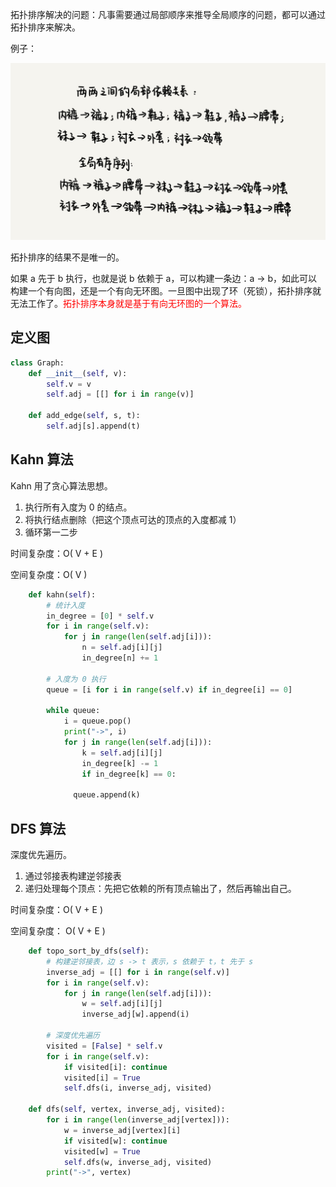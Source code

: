 拓扑排序解决的问题：凡事需要通过局部顺序来推导全局顺序的问题，都可以通过拓扑排序来解决。

例子：

![](images/topo_sort_1.jpeg)

拓扑排序的结果不是唯一的。

如果 a 先于 b 执行，也就是说 b 依赖于 a，可以构建一条边：a -> b，如此可以构建一个有向图，还是一个有向无环图。一旦图中出现了环（死锁），拓扑排序就无法工作了。<font color='red'>拓扑排序本身就是基于有向无环图的一个算法。</font>

## 定义图

```python
class Graph:
    def __init__(self, v):
        self.v = v
        self.adj = [[] for i in range(v)]

    def add_edge(self, s, t):
        self.adj[s].append(t)
```



## Kahn 算法

Kahn 用了贪心算法思想。

1. 执行所有入度为 0 的结点。
2. 将执行结点删除（把这个顶点可达的顶点的入度都减 1）
3. 循环第一二步

时间复杂度：O( V + E )

空间复杂度：O( V )

```python
    def kahn(self):
        # 统计入度
        in_degree = [0] * self.v
        for i in range(self.v):
            for j in range(len(self.adj[i])):
                n = self.adj[i][j]
                in_degree[n] += 1

        # 入度为 0 执行
        queue = [i for i in range(self.v) if in_degree[i] == 0]

        while queue:
            i = queue.pop()
            print("->", i)
            for j in range(len(self.adj[i])):
                k = self.adj[i][j]
                in_degree[k] -= 1
                if in_degree[k] == 0:
               
              queue.append(k)
```



## DFS 算法

深度优先遍历。

1. 通过邻接表构建逆邻接表
2. 递归处理每个顶点：先把它依赖的所有顶点输出了，然后再输出自己。

时间复杂度：O( V + E )

空间复杂度： O( V + E )

```python
    def topo_sort_by_dfs(self):
        # 构建逆邻接表，边 s -> t 表示，s 依赖于 t，t 先于 s
        inverse_adj = [[] for i in range(self.v)]
        for i in range(self.v):
            for j in range(len(self.adj[i])):
                w = self.adj[i][j]
                inverse_adj[w].append(i)

        # 深度优先遍历
        visited = [False] * self.v
        for i in range(self.v):
            if visited[i]: continue
            visited[i] = True
            self.dfs(i, inverse_adj, visited)

    def dfs(self, vertex, inverse_adj, visited):
        for i in range(len(inverse_adj[vertex])):
            w = inverse_adj[vertex][i]
            if visited[w]: continue
            visited[w] = True
            self.dfs(w, inverse_adj, visited)
        print("->", vertex)
```

